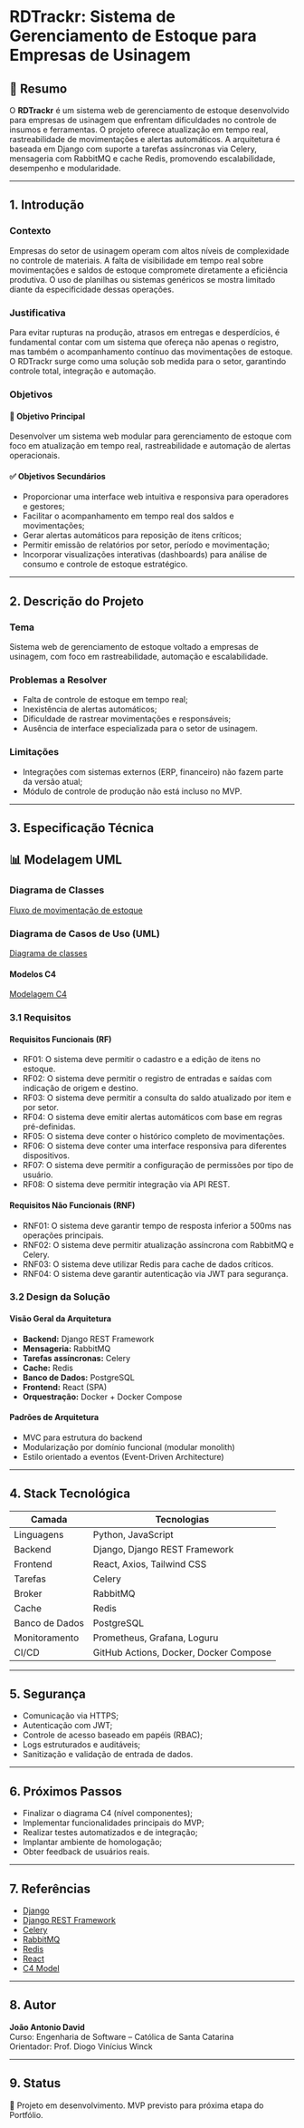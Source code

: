 # RDTrackr: Sistema de Gerenciamento de Estoque para Empresas de Usinagem

## 📘 Resumo

O **RDTrackr** é um sistema web de gerenciamento de estoque desenvolvido para empresas de usinagem que enfrentam dificuldades no controle de insumos e ferramentas. O projeto oferece atualização em tempo real, rastreabilidade de movimentações e alertas automáticos. A arquitetura é baseada em Django com suporte a tarefas assíncronas via Celery, mensageria com RabbitMQ e cache Redis, promovendo escalabilidade, desempenho e modularidade.

---

## 1. Introdução

### Contexto

Empresas do setor de usinagem operam com altos níveis de complexidade no controle de materiais. A falta de visibilidade em tempo real sobre movimentações e saldos de estoque compromete diretamente a eficiência produtiva. O uso de planilhas ou sistemas genéricos se mostra limitado diante da especificidade dessas operações.

### Justificativa

Para evitar rupturas na produção, atrasos em entregas e desperdícios, é fundamental contar com um sistema que ofereça não apenas o registro, mas também o acompanhamento contínuo das movimentações de estoque. O RDTrackr surge como uma solução sob medida para o setor, garantindo controle total, integração e automação.

### Objetivos

#### 🎯 Objetivo Principal
Desenvolver um sistema web modular para gerenciamento de estoque com foco em atualização em tempo real, rastreabilidade e automação de alertas operacionais.

#### ✅ Objetivos Secundários
- Proporcionar uma interface web intuitiva e responsiva para operadores e gestores;
- Facilitar o acompanhamento em tempo real dos saldos e movimentações;
- Gerar alertas automáticos para reposição de itens críticos;
- Permitir emissão de relatórios por setor, período e movimentação;
- Incorporar visualizações interativas (dashboards) para análise de consumo e controle de estoque estratégico.

---

## 2. Descrição do Projeto

### Tema

Sistema web de gerenciamento de estoque voltado a empresas de usinagem, com foco em rastreabilidade, automação e escalabilidade.

### Problemas a Resolver

- Falta de controle de estoque em tempo real;
- Inexistência de alertas automáticos;
- Dificuldade de rastrear movimentações e responsáveis;
- Ausência de interface especializada para o setor de usinagem.

### Limitações

- Integrações com sistemas externos (ERP, financeiro) não fazem parte da versão atual;
- Módulo de controle de produção não está incluso no MVP.

---

## 3. Especificação Técnica

## 📊 Modelagem UML

### Diagrama de Classes

[Fluxo de movimentação de estoque](docs/Fluxograma.png)

### Diagrama de Casos de Uso (UML)

[Diagrama de classes](docs/Diagrama.png)

#### Modelos C4

[Modelagem C4](docs/ModelagemC4.png)

### 3.1 Requisitos

#### Requisitos Funcionais (RF)

- RF01: O sistema deve permitir o cadastro e a edição de itens no estoque.  
- RF02: O sistema deve permitir o registro de entradas e saídas com indicação de origem e destino.  
- RF03: O sistema deve permitir a consulta do saldo atualizado por item e por setor.  
- RF04: O sistema deve emitir alertas automáticos com base em regras pré-definidas.  
- RF05: O sistema deve conter o histórico completo de movimentações.  
- RF06: O sistema deve conter uma interface responsiva para diferentes dispositivos.  
- RF07: O sistema deve permitir a configuração de permissões por tipo de usuário.  
- RF08: O sistema deve permitir integração via API REST.  

#### Requisitos Não Funcionais (RNF)

- RNF01: O sistema deve garantir tempo de resposta inferior a 500ms nas operações principais.  
- RNF02: O sistema deve permitir atualização assíncrona com RabbitMQ e Celery.  
- RNF03: O sistema deve utilizar Redis para cache de dados críticos.  
- RNF04: O sistema deve garantir autenticação via JWT para segurança.  

### 3.2 Design da Solução

#### Visão Geral da Arquitetura

- **Backend:** Django REST Framework
- **Mensageria:** RabbitMQ
- **Tarefas assíncronas:** Celery
- **Cache:** Redis
- **Banco de Dados:** PostgreSQL
- **Frontend:** React (SPA)
- **Orquestração:** Docker + Docker Compose

#### Padrões de Arquitetura

- MVC para estrutura do backend
- Modularização por domínio funcional (modular monolith)
- Estilo orientado a eventos (Event-Driven Architecture)
---

## 4. Stack Tecnológica

| Camada         | Tecnologias                                   |
|----------------|-----------------------------------------------|
| Linguagens     | Python, JavaScript                            |
| Backend        | Django, Django REST Framework                 |
| Frontend       | React, Axios, Tailwind CSS                    |
| Tarefas        | Celery                                        |
| Broker         | RabbitMQ                                      |
| Cache          | Redis                                         |
| Banco de Dados | PostgreSQL                                    |
| Monitoramento  | Prometheus, Grafana, Loguru                   |
| CI/CD          | GitHub Actions, Docker, Docker Compose        |

---

## 5. Segurança

- Comunicação via HTTPS;
- Autenticação com JWT;
- Controle de acesso baseado em papéis (RBAC);
- Logs estruturados e auditáveis;
- Sanitização e validação de entrada de dados.

---

## 6. Próximos Passos

- Finalizar o diagrama C4 (nível componentes);
- Implementar funcionalidades principais do MVP;
- Realizar testes automatizados e de integração;
- Implantar ambiente de homologação;
- Obter feedback de usuários reais.

---

## 7. Referências

- [Django](https://docs.djangoproject.com/)
- [Django REST Framework](https://www.django-rest-framework.org/)
- [Celery](https://docs.celeryq.dev/)
- [RabbitMQ](https://www.rabbitmq.com/)
- [Redis](https://redis.io/)
- [React](https://reactjs.org/)
- [C4 Model](https://c4model.com/)

---

## 8. Autor

**João Antonio David**  
Curso: Engenharia de Software – Católica de Santa Catarina  
Orientador: Prof. Diogo Vinícius Winck

---

## 9. Status

📌 Projeto em desenvolvimento. MVP previsto para próxima etapa do Portfólio.

